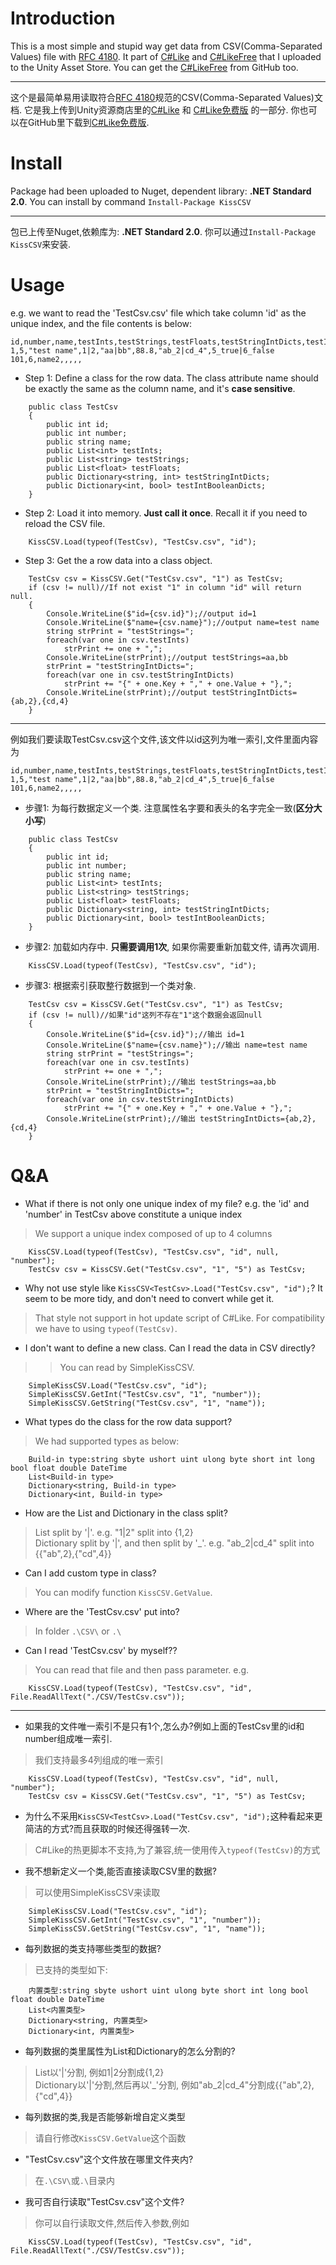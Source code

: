 # Introduction
This is a most simple and stupid way get data from CSV(Comma-Separated Values) file with [RFC 4180](https://datatracker.ietf.org/doc/rfc4180/). It part of  [C#Like](https://assetstore.unity.com/packages/tools/integration/c-likefree-hot-update-framework-222880) and [C#LikeFree](https://assetstore.unity.com/packages/tools/integration/c-like-hot-update-framework-222256) that I uploaded to the Unity Asset Store. You can get the [C#LikeFree](https://github.com/ChengShaoRong/CSharpLikeFree) from GitHub too.  

***
这个是最简单易用读取符合[RFC 4180](https://datatracker.ietf.org/doc/rfc4180/)规范的CSV(Comma-Separated Values)文档. 它是我上传到Unity资源商店里的[C#Like](https://assetstore.unity.com/packages/tools/integration/c-likefree-hot-update-framework-222880) 和 [C#Like免费版](https://assetstore.unity.com/packages/tools/integration/c-like-hot-update-framework-222256) 的一部分. 你也可以在GitHub里下载到[C#Like免费版](https://github.com/ChengShaoRong/CSharpLikeFree).  


# Install
Package had been uploaded to Nuget, dependent library: **.NET Standard 2.0**. You can install by command ``Install-Package KissCSV``
***
包已上传至Nuget,依赖库为: **.NET Standard 2.0**. 你可以通过``Install-Package KissCSV``来安装.

# Usage
e.g. we want to read the 'TestCsv.csv' file which take column 'id' as the unique index, and the file contents is below:
```
id,number,name,testInts,testStrings,testFloats,testStringIntDicts,testIntBooleanDicts
1,5,"test name",1|2,"aa|bb",88.8,"ab_2|cd_4",5_true|6_false
101,6,name2,,,,,
```
* Step 1: Define a class for the row data. The class attribute name should be exactly the same as the column name, and it's **case sensitive**.
```
    public class TestCsv
    {
        public int id;
        public int number;
        public string name;
        public List<int> testInts;
        public List<string> testStrings;
        public List<float> testFloats;
        public Dictionary<string, int> testStringIntDicts;
        public Dictionary<int, bool> testIntBooleanDicts;
    }
```
* Step 2: Load it into memory. **Just call it once**. Recall it if you need to reload the CSV file.
```
	KissCSV.Load(typeof(TestCsv), "TestCsv.csv", "id");
```
* Step 3: Get the a row data into a class object.
```
	TestCsv csv = KissCSV.Get("TestCsv.csv", "1") as TestCsv;
	if (csv != null)//If not exist "1" in column "id" will return null.
	{
	    Console.WriteLine($"id={csv.id}");//output id=1
	    Console.WriteLine($"name={csv.name}");//output name=test name
	    string strPrint = "testStrings=";
	    foreach(var one in csv.testInts)
		    strPrint += one + ",";
	    Console.WriteLine(strPrint);//output testStrings=aa,bb
	    strPrint = "testStringIntDicts=";
	    foreach(var one in csv.testStringIntDicts)
		    strPrint += "{" + one.Key + "," + one.Value + "},";
	    Console.WriteLine(strPrint);//output testStringIntDicts={ab,2},{cd,4}
	}
```

***
例如我们要读取TestCsv.csv这个文件,该文件以id这列为唯一索引,文件里面内容为
```
id,number,name,testInts,testStrings,testFloats,testStringIntDicts,testIntBooleanDicts
1,5,"test name",1|2,"aa|bb",88.8,"ab_2|cd_4",5_true|6_false
101,6,name2,,,,,
```
* 步骤1: 为每行数据定义一个类. 注意属性名字要和表头的名字完全一致(**区分大小写**)
```
    public class TestCsv
    {
        public int id;
        public int number;
        public string name;
        public List<int> testInts;
        public List<string> testStrings;
        public List<float> testFloats;
        public Dictionary<string, int> testStringIntDicts;
        public Dictionary<int, bool> testIntBooleanDicts;
    }
```
* 步骤2: 加载如内存中. **只需要调用1次**, 如果你需要重新加载文件, 请再次调用.
```
	KissCSV.Load(typeof(TestCsv), "TestCsv.csv", "id");
```
* 步骤3: 根据索引获取整行数据到一个类对象.
```
	TestCsv csv = KissCSV.Get("TestCsv.csv", "1") as TestCsv;
	if (csv != null)//如果"id"这列不存在"1"这个数据会返回null
	{
	    Console.WriteLine($"id={csv.id}");//输出 id=1
	    Console.WriteLine($"name={csv.name}");//输出 name=test name
	    string strPrint = "testStrings=";
	    foreach(var one in csv.testInts)
		    strPrint += one + ",";
	    Console.WriteLine(strPrint);//输出 testStrings=aa,bb
	    strPrint = "testStringIntDicts=";
	    foreach(var one in csv.testStringIntDicts)
		    strPrint += "{" + one.Key + "," + one.Value + "},";
	    Console.WriteLine(strPrint);//输出 testStringIntDicts={ab,2},{cd,4}
	}
```

# Q&A
* What if there is not only one unique index of my file? e.g. the 'id' and 'number' in TestCsv above constitute a unique index
>We support a unique index composed of up to 4 columns
```
	KissCSV.Load(typeof(TestCsv), "TestCsv.csv", "id", null, "number");
	TestCsv csv = KissCSV.Get("TestCsv.csv", "1", "5") as TestCsv; 
```

* Why not use style like  ``KissCSV<TestCsv>.Load("TestCsv.csv", "id");``? It seem to be more tidy, and don't need to convert while get it.
>That style not support in hot update script of C#Like. For compatibility we have to using ``typeof(TestCsv)``. 

* I don't want to define a new class. Can I read the data in CSV directly?
>>You can read by SimpleKissCSV.
```
	SimpleKissCSV.Load("TestCsv.csv", "id");
	SimpleKissCSV.GetInt("TestCsv.csv", "1", "number")); 
	SimpleKissCSV.GetString("TestCsv.csv", "1", "name"));
```

* What types do the class for the row data support?
>We had supported types as below:
```
	Build-in type:string sbyte ushort uint ulong byte short int long bool float double DateTime
	List<Build-in type>
	Dictionary<string, Build-in type>
	Dictionary<int, Build-in type>  
```


* How are the List and Dictionary in the class split?
>List split by '|'. e.g. "1|2" split into {1,2}  
>Dictionary split by '|', and then split by '_'. e.g. "ab_2|cd_4" split into {{"ab",2},{"cd",4}}

* Can I add custom type in class?
>You can modify function  ``KissCSV.GetValue``.


* Where are the 'TestCsv.csv' put into?
>In folder ``.\CSV\`` or ``.\``

* Can I read 'TestCsv.csv' by myself??
>You can read that file and then pass parameter. e.g. 
```
	KissCSV.Load(typeof(TestCsv), "TestCsv.csv", "id", File.ReadAllText("./CSV/TestCsv.csv"));
```

***

* 如果我的文件唯一索引不是只有1个,怎么办?例如上面的TestCsv里的id和number组成唯一索引.
>我们支持最多4列组成的唯一索引
```
	KissCSV.Load(typeof(TestCsv), "TestCsv.csv", "id", null, "number");
	TestCsv csv = KissCSV.Get("TestCsv.csv", "1", "5") as TestCsv;
```


* 为什么不采用``KissCSV<TestCsv>.Load("TestCsv.csv", "id");``这种看起来更简洁的方式?而且获取的时候还得强转一次.
>C#Like的热更脚本不支持,为了兼容,统一使用传入``typeof(TestCsv)``的方式  

* 我不想新定义一个类,能否直接读取CSV里的数据?
>可以使用SimpleKissCSV来读取
```
	SimpleKissCSV.Load("TestCsv.csv", "id");
	SimpleKissCSV.GetInt("TestCsv.csv", "1", "number"));
	SimpleKissCSV.GetString("TestCsv.csv", "1", "name")); 
```


* 每列数据的类支持哪些类型的数据?
>已支持的类型如下:
```
	内置类型:string sbyte ushort uint ulong byte short int long bool float double DateTime
	List<内置类型>
	Dictionary<string, 内置类型>
	Dictionary<int, 内置类型>  
```

* 每列数据的类里属性为List和Dictionary的怎么分割的?
>List以'|'分割, 例如1|2分割成{1,2}  
>Dictionary以'|'分割,然后再以'_'分割, 例如"ab_2|cd_4"分割成{{"ab",2},{"cd",4}}

* 每列数据的类,我是否能够新增自定义类型
>请自行修改``KissCSV.GetValue``这个函数

* "TestCsv.csv"这个文件放在哪里文件夹内?
>在``.\CSV\``或``.\``目录内

* 我可否自行读取"TestCsv.csv"这个文件?
>你可以自行读取文件,然后传入参数,例如
```
	KissCSV.Load(typeof(TestCsv), "TestCsv.csv", "id", File.ReadAllText("./CSV/TestCsv.csv"));
```